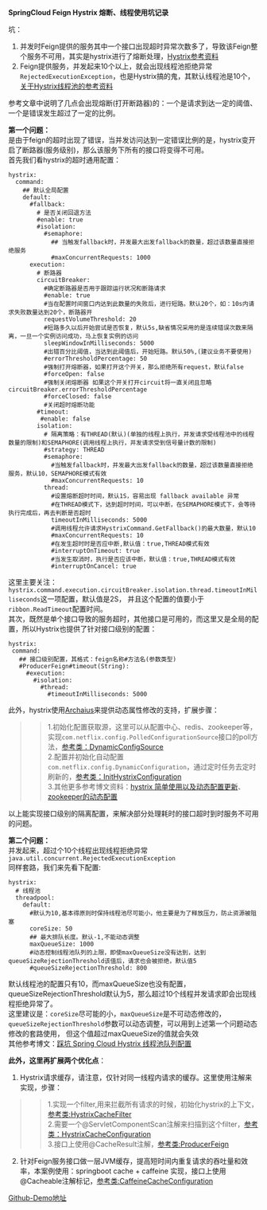 **SpringCloud Feign Hystrix 熔断、线程使用坑记录**

坑：<br>
1. 并发时Feign提供的服务其中一个接口出现超时异常次数多了，导致该Feign整个服务不可用，其实是hystrix进行了熔断处理，[Hystrix参考资料](https://segmentfault.com/a/1190000012439580)
2. Feign提供服务，并发起来10个以上，就会出现线程池拒绝异常``RejectedExecutionException``，也是Hystrix搞的鬼，其默认线程池是10个，[关于Hystrix线程池的参考资料](https://www.cnblogs.com/seifon/p/9921774.html)

参考文章中说明了几点会出现熔断(打开断路器)的：一个是请求到达一定的阈值、一个是错误发生超过了一定的比例。<br>

**第一个问题：**<br>
是由于feign的超时出现了错误，当并发访问达到一定错误比例的是，hystrix变开启了断路器(服务级别)，那么该服务下所有的接口将变得不可用。<br>
首先我们看hystrix的超时通用配置：<br>
```$xslt
hystrix:
  command:
    ## 默认全局配置
    default:
      #fallback:
        # 是否关闭回退方法
        #enable: true
        #isolation:
          #semaphore:
            ## 当触发fallback时，并发最大出发fallback的数量，超过该数量直接拒绝服务
            #maxConcurrentRequests: 1000
      execution:
        # 断路器
        circuitBreaker:
          #确定断路器是否用于跟踪运行状况和断路请求
          #enable: true
          #当在配置时间窗口内达到此数量的失败后，进行短路。默认20个，如：10s内请求失败数量达到20个，断路器开
          requestVolumeThreshold: 20
          #短路多久以后开始尝试是否恢复，默认5s,缺省情况采用的是连续错误次数来隔离，一旦一个实例访问成功，马上恢复实例的访问
          sleepWindowInMilliseconds: 5000
          #出错百分比阈值，当达到此阈值后，开始短路。默认50%,(建议业务不要使用)
          #errorThresholdPercentage: 50
          #强制打开熔断器，如果打开这个开关，那么拒绝所有request，默认false
          #forceOpen: false
          #强制关闭熔断器 如果这个开关打开circuit将一直关闭且忽略circuitBreaker.errorThresholdPercentage
          #forceClosed: false
          #关闭超时熔断功能
        #timeout:
         #enable: false
        isolation:
          # 隔离策略：有THREAD(默认)(单独的线程上执行，并发请求受线程池中的线程数量的限制)和SEMAPHORE(调用线程上执行，并发请求受到信号量计数的限制)
          #strategy: THREAD
          #semaphore:
            #当触发fallback时，并发最大出发fallback的数量，超过该数量直接拒绝服务，默认10，SEMAPHORE模式有效
            #maxConcurrentRequests: 10
          thread:
            #设置熔断超时时间，默认1S，容易出现 fallback available 异常
            #在THREAD模式下，达到超时时间，可以中断，在SEMAPHORE模式下，会等待执行完成后，再去判断是否超时
            timeoutInMilliseconds: 5000
            #调用线程允许请求HystrixCommand.GetFallback()的最大数量，默认10
            #maxConcurrentRequests: 10
            #在发生超时时是否应中断,默认值：true,THREAD模式有效
            #interruptOnTimeout: true
            #当发生取消时，执行是否应该中断，默认值：true,THREAD模式有效
            #interruptOnCancel: true
```
这里主要关注：``hystrix.command.execution.circuitBreaker.isolation.thread.timeoutInMilliseconds``这一项配置，默认值是2S，
并且这个配置的值要小于``ribbon.ReadTimeout``配置时间。<br>
其次，既然是单个接口导致的服务超时，其他接口是可用的，而这里又是全局的配置，所以Hystrix也提供了针对接口级别的配置：<br>
```$xslt
hystrix:
 command:
   ## 接口级别配置，其格式：feign名称#方法名(参数类型)
   #ProducerFeign#timeout(String):
     #execution:
       #isolation:
         #thread:
           #timeoutInMilliseconds: 5000
```
此外，hystrix使用[Archaius](https://github.com/Netflix/archaius)来提供动态属性修改的支持，扩展步骤：<br>
>> 1.初始化配置获取源，这里可以从配置中心、redis、zookeeper等，实现``com.netflix.config.PolledConfigurationSource``接口的poll方法，[参考类：DynamicConfigSource](https://github.com/Xlinlin/SpringCloud-Demo/blob/master/SpringCloud-Hystrix-Demo/SpringCloud-Hystrix-Consumer/src/main/java/com/xiao/hystrix/demo/consumer/dynamic/DynamicConfigSource.java)<br>
>> 2.配置并初始化自动配置``com.netflix.config.DynamicConfiguration``，通过定时任务去定时刷新的，[参考类：InitHystrixConfiguration](https://github.com/Xlinlin/SpringCloud-Demo/blob/master/SpringCloud-Hystrix-Demo/SpringCloud-Hystrix-Consumer/src/main/java/com/xiao/hystrix/demo/consumer/dynamic/InitHystrixConfiguration.java)<br>
>> 3.其他更多参考博文资料：[hystrix 简单使用以及动态配置更新](https://my.oschina.net/u/1169457/blog/1787414/)、[zookeeper的动态配置](https://github.com/tigerMoon/demo-hystrix-config)<br>

以上能实现接口级别的隔离配置，来解决部分处理耗时的接口超时到时服务不可用的问题。<br>

**第二个问题：**<br>
并发起来，超过个10个线程出现线程拒绝异常``java.util.concurrent.RejectedExecutionException``<br>
同样套路，我们来先看下配置:<br>
```$xslt
hystrix:
  # 线程池
  threadpool:
    default:
      #默认为10,基本得原则时保持线程池尽可能小，他主要是为了释放压力，防止资源被阻塞
      coreSize: 50
      ## 最大排队长度。默认-1,不能动态调整
      maxQueueSize: 1000
      #动态控制线程池队列的上限，即使maxQueueSize没有达到，达到queueSizeRejectionThreshold该值后，请求也会被拒绝，默认值5
      #queueSizeRejectionThreshold: 800
```
默认线程池的配置只有10，而maxQueueSize也没有配置，queueSizeRejectionThreshold默认为5，那么超过10个线程并发请求即会出现线程拒绝异常了。<br>
这里建议是：``coreSize``尽可能的小，``maxQueueSize``是不可动态修改的，``queueSizeRejectionThreshold``参数可以动态调整，可以用到上述第一个问题动态修改的套路使用，
但这个值超过maxQueueSize的值就会失效<br>
其他参考博文：[踩坑 Spring Cloud Hystrix 线程池队列配置](https://www.cnblogs.com/seifon/p/9921774.html)

**此外，这里再扩展两个优化点**：<br>
1. Hystrix请求缓存，请注意，仅针对同一线程内请求的缓存。这里使用注解来实现，步骤：<br>
>> 1.实现一个filter,用来拦截所有请求的时候，初始化hystrix的上下文，[参考类:HystrixCacheFilter](https://github.com/Xlinlin/SpringCloud-Demo/tree/master/SpringCloud-Hystrix-Demo/SpringCloud-Hystrix-Consumer/src/main/java/com/xiao/hystrix/demo/consumer/filter)<br>
>> 2.需要一个@ServletComponentScan注解来扫描到这个filter，[参考类：HystrixCacheConfiguration](https://github.com/Xlinlin/SpringCloud-Demo/blob/master/SpringCloud-Hystrix-Demo/SpringCloud-Hystrix-Consumer/src/main/java/com/xiao/hystrix/demo/consumer/config/HystrixCacheConfiguration.java)<br>
>> 3.接口上使用@CacheResult注解，[参考类:ProducerFeign](https://github.com/Xlinlin/SpringCloud-Demo/blob/master/SpringCloud-Hystrix-Demo/SpringCloud-Hystrix-Consumer/src/main/java/com/xiao/hystrix/demo/consumer/feign/ProducerFeign.java)<br>

2. 针对Feign服务接口做一层JVM缓存，提高短时间内重复请求的吞吐量和效率，本案例使用：springboot cache + caffeine 实现，接口上使用@Cacheable注解标记，[参考类:CaffeineCacheConfiguration](https://github.com/Xlinlin/SpringCloud-Demo/blob/master/SpringCloud-Hystrix-Demo/SpringCloud-Hystrix-Consumer/src/main/java/com/xiao/hystrix/demo/consumer/config/CaffeineCacheConfiguration.java)<br>
 
[Github-Demo地址](https://github.com/Xlinlin/SpringCloud-Demo/tree/master/SpringCloud-Hystrix-Demo)
